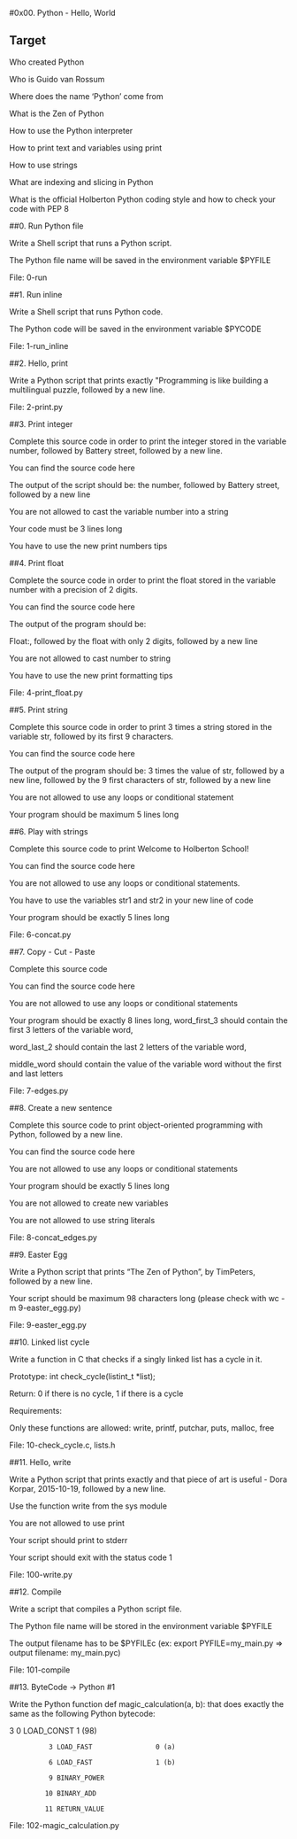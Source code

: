 #0x00. Python - Hello, World

## Target

Who created Python

Who is Guido van Rossum

Where does the name ‘Python’ come from

What is the Zen of Python

How to use the Python interpreter

How to print text and variables using print

How to use strings

What are indexing and slicing in Python

What is the official Holberton Python coding style and how to check your code with PEP 8

##0. Run Python file

Write a Shell script that runs a Python script.

The Python file name will be saved in the environment variable $PYFILE

File: 0-run

##1. Run inline

Write a Shell script that runs Python code.

The Python code will be saved in the environment variable $PYCODE

File: 1-run_inline

##2. Hello, print

Write a Python script that prints exactly \"Programming is like building a multilingual puzzle, followed by a new line.

File: 2-print.py

##3. Print integer

Complete this source code in order to print the integer stored in the variable number, followed by Battery street, followed by a new line.

You can find the source code here

The output of the script should be: the number, followed by Battery street, followed by a new line

You are not allowed to cast the variable number into a string

Your code must be 3 lines long

You have to use the new print numbers tips

##4. Print float

Complete the source code in order to print the float stored in the variable number with a precision of 2 digits.

You can find the source code here

The output of the program should be:

Float:, followed by the float with only 2 digits, followed by a new line

You are not allowed to cast number to string

You have to use the new print formatting tips

File: 4-print_float.py

##5. Print string

Complete this source code in order to print 3 times a string stored in the variable str, followed by its first 9 characters.

You can find the source code here

The output of the program should be: 3 times the value of str, followed by a new line, followed by the 9 first characters of str, followed by a new line

You are not allowed to use any loops or conditional statement

Your program should be maximum 5 lines long

##6. Play with strings

Complete this source code to print Welcome to Holberton School!

You can find the source code here

You are not allowed to use any loops or conditional statements.

You have to use the variables str1 and str2 in your new line of code

Your program should be exactly 5 lines long

File: 6-concat.py

##7. Copy - Cut - Paste

Complete this source code

You can find the source code here

You are not allowed to use any loops or conditional statements

Your program should be exactly 8 lines long, word_first_3 should contain the first 3 letters of the variable word, 

word_last_2 should contain the last 2 letters of the variable word,

middle_word should contain the value of the variable word without the first and last letters

File: 7-edges.py

##8. Create a new sentence

Complete this source code to print object-oriented programming with Python, followed by a new line.

You can find the source code here

You are not allowed to use any loops or conditional statements

Your program should be exactly 5 lines long

You are not allowed to create new variables

You are not allowed to use string literals

File: 8-concat_edges.py

##9. Easter Egg

Write a Python script that prints “The Zen of Python”, by TimPeters, followed by a new line.

Your script should be maximum 98 characters long (please check with wc -m 9-easter_egg.py)

File: 9-easter_egg.py

##10. Linked list cycle

Write a function in C that checks if a singly linked list has a cycle in it.

Prototype: int check_cycle(listint_t *list);

Return: 0 if there is no cycle, 1 if there is a cycle

Requirements:

Only these functions are allowed: write, printf, putchar, puts, malloc, free

File: 10-check_cycle.c, lists.h

##11. Hello, write

Write a Python script that prints exactly and that piece of art is useful - Dora Korpar, 2015-10-19, followed by a new line.

Use the function write from the sys module

You are not allowed to use print

Your script should print to stderr

Your script should exit with the status code 1

File: 100-write.py

##12. Compile

Write a script that compiles a Python script file.

The Python file name will be stored in the environment variable $PYFILE

The output filename has to be $PYFILEc (ex: export PYFILE=my_main.py => output filename: my_main.pyc)

File: 101-compile

##13. ByteCode -> Python #1 

Write the Python function def magic_calculation(a, b): that does exactly the same as the following Python bytecode:

3           0 LOAD_CONST               1 (98)

              3 LOAD_FAST                0 (a)

              6 LOAD_FAST                1 (b)

              9 BINARY_POWER

             10 BINARY_ADD

             11 RETURN_VALUE

File: 102-magic_calculation.py